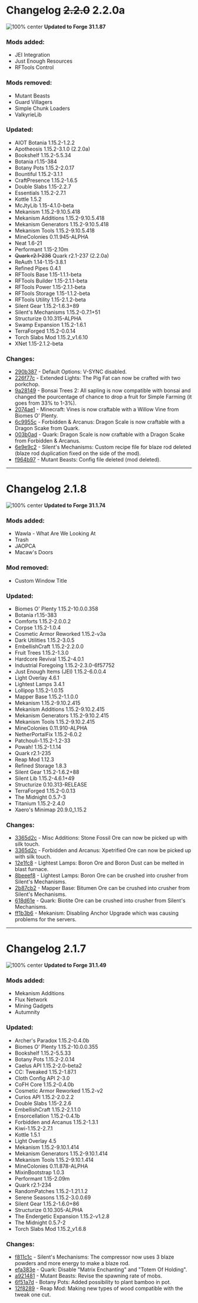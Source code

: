 # Changelog ~~2.2.0~~ 2.2.0a

![100% center](https://zupimages.net/up/20/17/mfyp.png)
**Updated to Forge 31.1.87**

### Mods added:
+ JEI Integration
+ Just Enough Resources
+ RFTools Control

### Mods removed:
- Mutant Beasts
- Guard Villagers
- Simple Chunk Loaders
- ValkyrieLib

### Updated:
- AIOT Botania 1.15.2-1.2.2
- Apotheosis 1.15.2-3.1.0 (2.2.0a)
- Bookshelf 1.15.2-5.5.34
- Botania r1.15-384
- Botany Pots 1.15.2-2.0.17
- Bountiful 1.15.2-3.1.1
- CraftPresence 1.15.2-1.6.5
- Double Slabs 1.15-2.2.7
- Essentials 1.15.2-2.7.1
- Kottle 1.5.2
- McJtyLib 1.15-4.1.0-beta
- Mekanism 1.15.2-9.10.5.418
- Mekanism Additions 1.15.2-9.10.5.418
- Mekanism Generators 1.15.2-9.10.5.418
- Mekanism Tools 1.15.2-9.10.5.418
- MineColonies 0.11.945-ALPHA
- Neat 1.6-21
- Performant 1.15-2.10m
- ~~Quark r2.1-236~~ Quark r2.1-237 (2.2.0a)
- ReAuth 1.14-1.15-3.8.1
- Refined Pipes 0.4.1
- RFTools Base 1.15-1.1.1-beta
- RFTools Builder 1.15-2.1.1-beta
- RFTools Power 1.15-2.1.1-beta
- RFTools Storage 1.15-1.1.2-beta
- RFTools Utility 1.15-2.1.2-beta
- Silent Gear 1.15.2-1.6.3+89
- Silent's Mechanisms 1.15.2-0.7.1+51
- Structurize 0.10.315-ALPHA
- Swamp Expansion 1.15.2-1.6.1
- TerraForged 1.15.2-0.0.14
- Torch Slabs Mod 1.15.2_v1.6.10
- XNet 1.15-2.1.2-beta

### Changes:
- [290b387](https://github.com/ValhelsiaTeam/Valhelsia/commit/290b387839e4328809960df148bc0fce47fbf281) - Default Options: V-SYNC disabled.
- [226f77c](https://github.com/ValhelsiaTeam/Valhelsia/commit/226f77c714c93b9198b6485b5494fec76434ee44) - Extended Lights: The Pig Fat can now be crafted with two porkchop.
- [9a28149](https://github.com/ValhelsiaTeam/Valhelsia/commit/9a28149993547f1aa38138a7989291f1d95ded93) - Bonsai Trees 2: All sapling is now compatible with bonsai and changed the pourcentage of chance to drop a fruit for Simple Farming (it goes from 33% to 1-3%).
- [2074ae1](https://github.com/ValhelsiaTeam/Valhelsia/commit/2074ae1273426cc1a61155ca297928bdfb7f8902) - Minecraft: Vines is now craftable with a Willow Vine from Biomes O' Plenty.
- [6c9955c](https://github.com/ValhelsiaTeam/Valhelsia/commit/6c9955c631a9f20c569b21afd7b3e4c2822a931b) - Forbidden & Arcanus: Dragon Scale is now craftable with a Dragon Scake from Quark.
- [003b0ad](https://github.com/ValhelsiaTeam/Valhelsia/commit/003b0ad8c5001c63ca446901d9d9a38c8edd6daf) - Quark: Dragon Scale is now craftable with a Dragon Scake from Forbidden & Arcanus.
- [6e9e9c2](https://github.com/ValhelsiaTeam/Valhelsia/commit/6e9e9c2403103c5849e0162cf28d7a1ca1a93b1e) - Silent's Mechanisms: Custom recipe file for blaze rod deleted (blaze rod duplication fixed on the side of the mod).
- [f964b97](https://github.com/ValhelsiaTeam/Valhelsia/commit/f964b9722a28fa2e1a8c4da42b1015524939b3cf) - Mutant Beasts: Config file deleted (mod deleted).

-----------------------------------

# Changelog 2.1.8

![100% center](https://zupimages.net/up/20/17/mfyp.png)
**Updated to Forge 31.1.74**

### Mods added:
+ Wawla - What Are We Looking At
+ Trash
+ JAOPCA
+ Macaw's Doors

### Mod removed:
- Custom Window Title

### Updated:
- Biomes O' Plenty 1.15.2-10.0.0.358
- Botania r1.15-383
- Comforts 1.15.2-2.0.0.2
- Corpse 1.15.2-1.0.4
- Cosmetic Armor Reworked 1.15.2-v3a
- Dark Utilities 1.15.2-3.0.5
- EmbellishCraft 1.15.2-2.2.0.0
- Fruit Trees 1.15.2-1.3.0
- Hardcore Revival 1.15.2-4.0.1
- Industrial Foregoing 1.15.2-2.3.0-6f57752
- Just Enough Items (JEI) 1.15.2-6.0.0.4
- Light Overlay 4.6.1
- Lightest Lamps 3.4.1
- Lollipop 1.15.2-1.0.15
- Mapper Base 1.15.2-1.1.0.0
-	Mekanism 1.15.2-9.10.2.415
- Mekanism Additions 1.15.2-9.10.2.415
- Mekanism Generators 1.15.2-9.10.2.415
- Mekanism Tools 1.15.2-9.10.2.415
- MineColonies 0.11.910-ALPHA
- NetherPortalFix 1.15.2-6.0.2
- Patchouli-1.15.2-1.2-33
- Powah! 1.15.2-1.1.14
- Quark r2.1-235
- Reap Mod 1.12.3
- Refined Storage 1.8.3
- Silent Gear 1.15.2-1.6.2+88
- Silent Lib 1.15.2-4.6.1+49
- Structurize 0.10.313-RELEASE
- TerraForged 1.15.2-0.0.13
- The Midnight 0.5.7-3
- Titanium 1.15.2-2.4.0
- Xaero's Minimap 20.9.0_1.15.2

### Changes:
- [3365d2c](https://github.com/Khytwel/Valhelsia/blob/1.15/global_data_pack/Valhelsia_LOOTTABLE/data/miscadditions/loot_tables/blocks/fossil_ore_stone.json) - Misc Additions: Stone Fossil Ore can now be picked up with silk touch.
- [3365d2c](https://github.com/Khytwel/Valhelsia/blob/1.15/global_data_pack/Valhelsia_LOOTTABLE/data/forbidden_arcanus/loot_tables/blocks/xpetrified_ore.json) - Forbidden and Arcanus: Xpetrified Ore can now be picked up with silk touch.
- [12e1fc8](https://github.com/Khytwel/Valhelsia/commit/12e1fc80e8810c6483ed986d2618b8622f54a439) - Lightest Lamps: Boron Ore and Boron Dust can be melted in blast furnace.
- [8beeef8](https://github.com/Khytwel/Valhelsia/commit/8beeef8517ba73f9ccec99f88fa335b780bf08ff) - Lightest Lamps: Boron Ore can be crushed into crusher from Silent's Mechanisms.
- [2b87cb2](https://github.com/Khytwel/Valhelsia/commit/2b87cb2a2e1539e8cb1a212542e97e2510afa7aa) - Mapper Base: Bitumen Ore can be crushed into crusher from Silent's Mechanisms.
- [618d61e](https://github.com/Khytwel/Valhelsia/commit/618d61e78c6288b522627978bb382f53ccae0163) - Quark: Biotite Ore can be crushed into crusher from Silent's Mechanisms.
- [ff1b3b6](https://github.com/Khytwel/Valhelsia/commit/ff1b3b6a70c635e8d1149e52dc2c058f0b89c45f) - Mekanism: Disabling Anchor Upgrade which was causing problems for the servers.

-----------------------------------

# Changelog 2.1.7

![100% center](https://zupimages.net/up/20/17/mfyp.png)
**Updated to Forge 31.1.49**

### Mods added:
+ Mekanism Additions
+ Flux Network
+ Mining Gadgets
+ Autumnity

### Updated:
- Archer's Paradox 1.15.2-0.4.0b
- Biomes O' Plenty 1.15.2-10.0.0.355
- Bookshelf 1.15.2-5.5.33
- Botany Pots 1.15.2-2.0.14
- Caelus API 1.15.2-2.0-beta2
-	CC: Tweaked 1.15.2-1.87.1
- Cloth Config API 2-3.0
- CoFH Core 1.15.2-0.4.0b
- Cosmetic Armor Reworked 1.15.2-v2
- Curios API 1.15.2-2.0.2.2
- Double Slabs 1.15-2.2.6
- EmbellishCraft 1.15.2-2.1.1.0
- Ensorcellation 1.15.2-0.4.1b
- Forbidden and Arcanus 1.15.2-1.3.1
- Kiwi-1.15.2-2.7.1
- Kottle 1.5.1
- Light Overlay 4.5
- Mekanism 1.15.2-9.10.1.414
- Mekanism Generators 1.15.2-9.10.1.414
- Mekanism Tools 1.15.2-9.10.1.414
- MineColonies 0.11.878-ALPHA
- MixinBootstrap 1.0.3
- Performant 1.15-2.09m
- Quark r2.1-234
- RandomPatches 1.15.2-1.21.1.2
- Serene Seasons 1.15.2-3.0.0.69
- Silent Gear 1.15.2-1.6.0+86
-	Structurize 0.10.305-ALPHA
- The Endergetic Expansion 1.15.2-v1.2.8
- The Midnight 0.5.7-2
- Torch Slabs Mod 1.15.2_v1.6.8

### Changes:
- [f811c1c](https://github.com/Khytwel/Valhelsia/commit/f811c1c0e7cbe497922feee55782c35e35f3815f) - Silent's Mechanisms: The compressor now uses 3 blaze powders and more energy to make a blaze rod. 
- [efa383e](https://github.com/Khytwel/Valhelsia/commit/efa383eadf720050cdd1f72eb407b0931d817c7d) - Quark: Disable "Matrix Enchanting" and "Totem Of Holding".
- [a921481](https://github.com/Khytwel/Valhelsia/commit/a92148171f4985ac2b2af819f36c222239e6e808) - Mutant Beasts: Revise the spawning rate of mobs.
- [6f51a7d](https://github.com/Khytwel/Valhelsia/commit/6f51a7d43880ac2382a1fc03e4ec5444aab14991) - Botany Pots: Added possibility to plant bamboo in pot.
- [12f8289](https://github.com/Khytwel/Valhelsia/commit/12f8289499fc4dd44434f903028d0c2844e5649e) - Reap Mod: Making new types of wood compatible with the tweak one cut.
